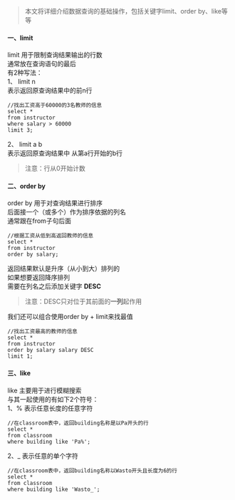 > 本文将详细介绍数据查询的基础操作，包括关键字limit、order by、like等等  

#### 一、limit  
limit 用于限制查询结果输出的行数  
通常放在查询语句的最后  
有2种写法：  
1、 limit n  
表示返回原查询结果中的前n行  
```
//找出工资高于60000的3名教师的信息
select *
from instructor
where salary > 60000
limit 3;
```

2、 limit a b  
表示返回原查询结果中 从第a行开始的b行  
> 注意：行从0开始计数  

#### 二、order by  
order by 用于对查询结果进行排序  
后面接一个（或多个）作为排序依据的列名  
通常跟在from子句后面  
```
//根据工资从低到高返回教师的信息
select *
from instructor
order by salary;
```
返回结果默认是升序（从小到大）排列的  
如果想要返回降序排列  
需要在列名之后添加关键字 **DESC**  
> 注意：DESC只对位于其前面的**一列**起作用  

我们还可以组合使用order by + limit来找最值
```
//找出工资最高的教师的信息
select *
from instructor
order by salary salary DESC 
limit 1;
```

#### 三、like  
like 主要用于进行模糊搜索  
与其一起使用的有如下2个符号：  
1、% 表示任意长度的任意字符  
```
//在classroom表中，返回building名称是以Pa开头的行
select *
from classroom
where building like 'Pa%';
```  

2、_ 表示任意的单个字符
```
//在classroom表中，返回building名称以Wasto开头且长度为6的行
select *
from classroom
where building like 'Wasto_';
```

